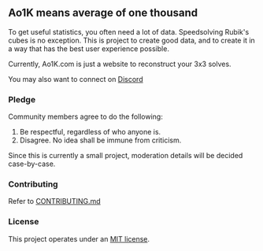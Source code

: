 ## Ao1K means average of one thousand

To get useful statistics, you often need a lot of data. 
Speedsolving Rubik's cubes is no exception.
This is project to create good data, and to create it in a way that has the best user experience possible.

Currently, Ao1K.com is just a website to reconstruct your 3x3 solves.

You may also want to connect on [Discord](https://discord.com/invite/ffXwKXB9)


### Pledge
  Community members agree to do the following:

  1. Be respectful, regardless of who anyone is. 
  2. Disagree. No idea shall be immune from criticism.

  Since this is currently a small project, moderation details will be decided case-by-case.


### Contributing
Refer to [CONTRIBUTING.md](https://github.com/Ao1K/Ao1K_site/blob/main/CONTRIBUTING.md)


### License
This project operates under an [MIT license](https://github.com/Ao1K/Ao1K_site/blob/main/LICENSE). 

